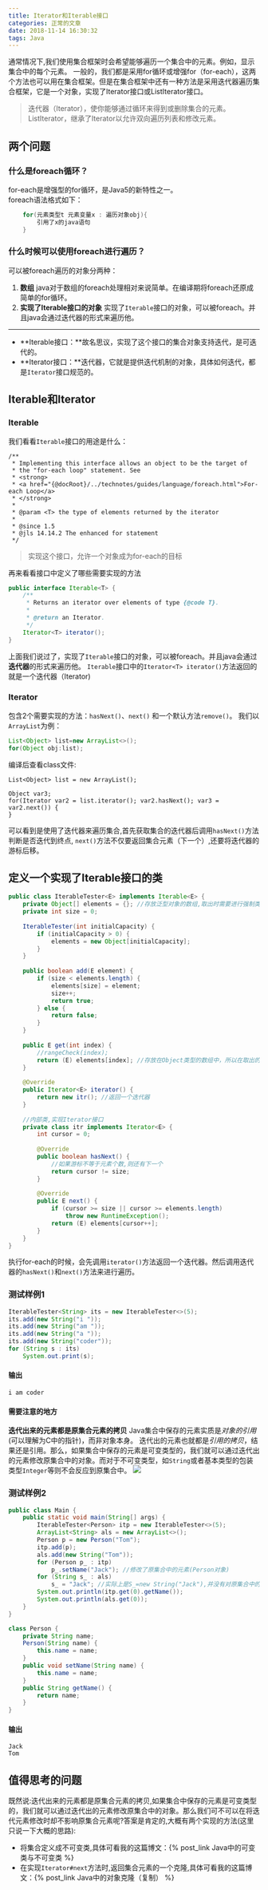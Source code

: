 ```yaml
---
title: Iterator和Iterable接口
categories: 正常的文章
date: 2018-11-14 16:30:32
tags: Java
---
```


通常情况下,我们使用集合框架时会希望能够遍历一个集合中的元素。例如，显示集合中的每个元素。
一般的，我们都是采用for循环或增强for（for-each），这两个方法也可以用在集合框架。但是在集合框架中还有一种方法是采用迭代器遍历集合框架，它是一个对象，实现了Iterator接口或ListIterator接口。

> 迭代器（Iterator），使你能够通过循环来得到或删除集合的元素。ListIterator，继承了Iterator以允许双向遍历列表和修改元素。

## 两个问题

### 什么是foreach循环？
for-each是增强型的for循环，是Java5的新特性之一。<br>foreach语法格式如下：
```java
    for(元素类型t 元素变量x : 遍历对象obj){
        引用了x的java语句
    }
```

### 什么时候可以使用foreach进行遍历？
可以被foreach遍历的对象分两种：
1. **数组**
java对于数组的foreach处理相对来说简单。在编译期将foreach还原成简单的for循环。
2. **实现了Iterable接口的对象**
实现了`Iterable`接口的对象，可以被foreach。并且java会通过迭代器的形式来遍历他。

----------

 - **Iterable接口：**故名思议，实现了这个接口的集合对象支持迭代，是可迭代的。
 - **Iterator接口：**迭代器，它就是提供迭代机制的对象，具体如何迭代，都是`Iterator`接口规范的。

## Iterable和Iterator

### Iterable
我们看看`Iterable`接口的用途是什么：
```doc
/**
 * Implementing this interface allows an object to be the target of
 * the "for-each loop" statement. See
 * <strong>
 * <a href="{@docRoot}/../technotes/guides/language/foreach.html">For-each Loop</a>
 * </strong>
 *
 * @param <T> the type of elements returned by the iterator
 *
 * @since 1.5
 * @jls 14.14.2 The enhanced for statement
 */
```
> 实现这个接口，允许一个对象成为for-each的目标

再来看看接口中定义了哪些需要实现的方法
```java Iterable.java
public interface Iterable<T> {
    /**
     * Returns an iterator over elements of type {@code T}.
     *
     * @return an Iterator.
     */
    Iterator<T> iterator();
}
```
上面我们说过了，实现了`Iterable`接口的对象，可以被foreach。并且java会通过**迭代器**的形式来遍历他。
`Iterable`接口中的`Iterator<T> iterator()`方法返回的就是一个迭代器（Iterator)

### Iterator
包含2个需要实现的方法：`hasNext()`、`next()` 和一个默认方法`remove()`。
我们以`ArrayList`为例：
```java
List<Object> list=new ArrayList<>();
for(Object obj:list);
```
编译后查看class文件:
```
List<Object> list = new ArrayList();

Object var3;
for(Iterator var2 = list.iterator(); var2.hasNext(); var3 = var2.next()) {
}
```
可以看到是使用了迭代器来遍历集合,首先获取集合的迭代器后调用`hasNext()`方法判断是否迭代到终点,
`next()`方法不仅要返回集合元素（下一个）,还要将迭代器的游标后移。

## 定义一个实现了Iterable接口的类
```java IterableTester.java
public class IterableTester<E> implements Iterable<E> {
	private Object[] elements = {}; //存放泛型对象的数组,取出时需要进行强制类型转换
	private int size = 0;
	
	IterableTester(int initialCapacity) {
		if (initialCapacity > 0) {
			elements = new Object[initialCapacity];
		}
	}
	
	public boolean add(E element) {
		if (size < elements.length) {
			elements[size] = element;
			size++;
			return true;
		} else {
			return false;
		}
	}
	
	public E get(int index) {
		//rangeCheck(index);
		return (E) elements[index]; //存放在Object类型的数组中，所以在取出的时候，需要进行强制类型转换。
	}
	
	@Override
	public Iterator<E> iterator() {
		return new itr(); //返回一个迭代器
	}
	
	//内部类,实现Iterator接口
	private class itr implements Iterator<E> {
		int cursor = 0;
		
		@Override
		public boolean hasNext() {
			//如果游标不等于元素个数,则还有下一个
			return cursor != size;
		}
		
		@Override
		public E next() {
			if (cursor >= size || cursor >= elements.length)
				throw new RuntimeException();
			return (E) elements[cursor++];
		}
	}
}
```
执行for-each的时候，会先调用`iterator()`方法返回一个迭代器。然后调用迭代器的`hasNext()`和`next()`方法来进行遍历。
### 测试样例1
```java
IterableTester<String> its = new IterableTester<>(5);
its.add(new String("i "));
its.add(new String("am "));
its.add(new String("a "));
its.add(new String("coder"));
for (String s : its)
    System.out.print(s);
```
#### 输出
`i am coder`

#### 需要注意的地方
**迭代出来的元素都是原集合元素的拷贝**
Java集合中保存的元素实质是*对象的引用*(可以理解为C中的指针)，而非对象本身。
迭代出的元素也就都是*引用的拷贝*，结果还是引用。那么，如果集合中保存的元素是可变类型的，我们就可以通过迭代出的元素修改原集合中的对象。而对于不可变类型，如`String`或者基本类型的包装类型`Integer`等则不会反应到原集合中。
![](https://raw-1257226137.file.myqcloud.com/images/qAWx.png)

### 测试样例2
```java
public class Main {
	public static void main(String[] args) {
		IterableTester<Person> itp = new IterableTester<>(5);
		ArrayList<String> als = new ArrayList<>();
		Person p = new Person("Tom");
		itp.add(p);
		als.add(new String("Tom"));
		for (Person p_ : itp)
			p_.setName("Jack"); //修改了原集合中的元素(Person对象)
		for (String s_ : als)
			s_ = "Jack"; //实际上是S_=new String("Jack"),并没有对原集合中的元素进行修改
		System.out.println(itp.get(0).getName());
		System.out.println(als.get(0));
	}
}

class Person {
	private String name;
	Person(String name) {
		this.name = name;
	}
	public void setName(String name) {
		this.name = name;
	}
	public String getName() {
		return name;
	}
}
```
#### 输出
```
Jack
Tom
```
## 值得思考的问题
既然说:迭代出来的元素都是原集合元素的拷贝,如果集合中保存的元素是可变类型的，我们就可以通过迭代出的元素修改原集合中的对象。那么我们可不可以在将迭代元素修改时却不影响原集合元素呢?答案是肯定的,大概有两个实现的方法(这里只说一下大概的思路):

 - 将集合定义成不可变类,具体可看我的这篇博文：{% post_link Java中的可变类与不可变类 %}
 - 在实现`Iterator#next`方法时,返回集合元素的一个克隆,具体可看我的这篇博文：{% post_link Java中的对象克隆（复制） %}
